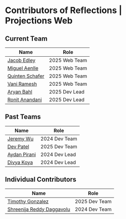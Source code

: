 # Contributors of Reflections | Projections Web

## Current Team

| Name                                               | Role          |
| -------------------------------------------------- | ------------- |
| [Jacob Edley](https://github.com/J164)             | 2025 Web Team |
| [Miguel Aenlle](https://github.com/miguelaenlle)   | 2025 Web Team |
| [Quinten Schafer](https://github.com/seventhriver) | 2025 Web Team |
| [Vani Ramesh](https://github.com/share-a-byte)     | 2025 Web Team |
| [Aryan Bahl](https://github.com/Bahl-Aryan)        | 2025 Dev Lead |
| [Ronit Anandani](https://github.com/anandani4136)  | 2025 Dev Lead |

## Past Teams

| Name                                           | Role          |
| ---------------------------------------------- | ------------- |
| [Jeremy Wu](https://github.com/caupcakes)      | 2024 Dev Team |
| [Dev Patel](https://github.com/Patle1234)      | 2025 Dev Team |
| [Aydan Pirani](https://github.com/AydanPirani) | 2024 Dev Lead |
| [Divya Koya](https://github.com/divyack2)      | 2024 Dev Lead |

## Individual Contributors

| Name                                                    | Role          |
| ------------------------------------------------------- | ------------- |
| [Timothy Gonzalez](https://github.com/Timothy-Gonzalez) | 2025 Dev Team |
| [Shreenija Reddy Daggavolu](https://github.com/sdagg9)  | 2024 Dev Team |
